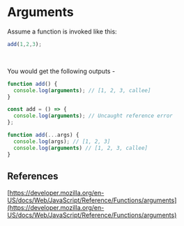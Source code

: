 # Arguments

Assume a function is invoked like this:

```js
add(1,2,3);
```
&nbsp;

You would get the following outputs -

```js
function add() {
  console.log(arguments); // [1, 2, 3, callee]
}

const add = () => {
  console.log(arguments); // Uncaught reference error
};

function add(...args) {
  console.log(args); // [1, 2, 3]
  console.log(arguments) // [1, 2, 3, callee]
}

```

## References

[https://developer.mozilla.org/en-US/docs/Web/JavaScript/Reference/Functions/arguments](https://developer.mozilla.org/en-US/docs/Web/JavaScript/Reference/Functions/arguments)
